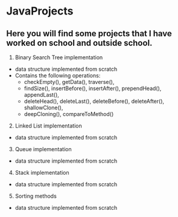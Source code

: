 # JavaProjects
## Here you will find some projects that I have worked on school and outside school. 
1. Binary Search Tree implementation
  - data structure implemented from scratch
  - Contains the following operations: 
    - checkEmpty(), getData(), traverse(),
    - findSize(), insertBefore(), insertAfter(), prependHead(), appendLast(), 
    - deleteHead(), deleteLast(), deleteBefore(), deleteAfter(), shallowClone(),
    - deepCloning(), compareToMethod()
2. Linked List implementation 
  - data structure implemented from scratch
3. Queue implementation 
  - data structure implemented from scratch
4. Stack implementation 
  - data structure implemented from scratch
5. Sorting methods 
  - data structure implemented from scratch

